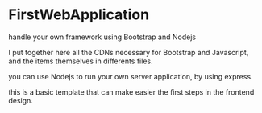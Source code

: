 # FirstWebApplication
handle your own framework using Bootstrap and Nodejs

I put together here all the CDNs necessary for Bootstrap and Javascript, and the items themselves in differents files.

you can use Nodejs to run your own server application, by using express.

this is a basic template that can make easier the first steps in the frontend design.
